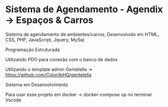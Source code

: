 # Sistema de Agendamento - Agendix ->  Espaços & Carros
Sistema de agendamento de ambientes/carros, Desenvolvido em HTML, CSS, PHP, JavaScript, Jquery, MySql

Programação Estruturada

Utilizando PDO para conexão com o banco de dados

Utilizando o template admin Gentelella -> https://github.com/ColorlibHQ/gentelella


Sistema em Desenvolvimento

Para usar esse projeto em docker
-> docker-compose up 
no terminar Vscode



